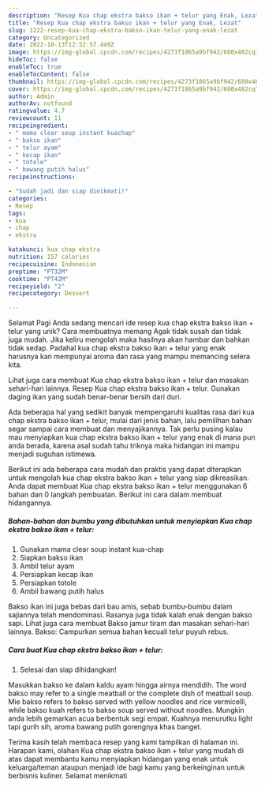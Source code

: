 ```yaml
---
description: "Resep Kua chap ekstra bakso ikan + telur yang Enak, Lezat"
title: "Resep Kua chap ekstra bakso ikan + telur yang Enak, Lezat"
slug: 1222-resep-kua-chap-ekstra-bakso-ikan-telur-yang-enak-lezat
category: Uncategorized
date: 2022-10-13T12:52:57.449Z
image: https://img-global.cpcdn.com/recipes/4273f1865a9bf942/680x482cq70/kua-chap-ekstra-bakso-ikan-telur-foto-resep-utama.jpg
hideToc: false
enableToc: true
enableTocContent: false
thumbnail: https://img-global.cpcdn.com/recipes/4273f1865a9bf942/680x482cq70/kua-chap-ekstra-bakso-ikan-telur-foto-resep-utama.jpg
cover: https://img-global.cpcdn.com/recipes/4273f1865a9bf942/680x482cq70/kua-chap-ekstra-bakso-ikan-telur-foto-resep-utama.jpg
author: Admin
authorAv: notfound
ratingvalue: 4.7
reviewcount: 11
recipeingredient:
- " mama clear soup instant kuachap"
- " bakso ikan"
- " telur ayam"
- " kecap ikan"
- " totole"
- " bawang putih halus"
recipeinstructions:

- "Sudah jadi dan siap dinikmati!"
categories:
- Resep
tags:
- kua
- chap
- ekstra

katakunci: kua chap ekstra 
nutrition: 157 calories
recipecuisine: Indonesian
preptime: "PT32M"
cooktime: "PT42M"
recipeyield: "2"
recipecategory: Dessert

---
```



Selamat Pagi Anda sedang mencari ide resep kua chap ekstra bakso ikan + telur yang unik? Cara membuatnya memang Agak tidak susah dan tidak juga mudah. Jika keliru mengolah maka hasilnya akan hambar dan bahkan tidak sedap. Padahal kua chap ekstra bakso ikan + telur yang enak harusnya kan mempunyai aroma dan rasa yang mampu memancing selera kita.


Lihat juga cara membuat Kua chap ekstra bakso ikan + telur dan masakan sehari-hari lainnya. Resep Kua chap ekstra bakso ikan + telur. Gunakan daging ikan yang sudah benar-benar bersih dari duri.

Ada beberapa hal yang sedikit banyak mempengaruhi kualitas rasa dari kua chap ekstra bakso ikan + telur, mulai dari jenis bahan, lalu pemilihan bahan segar sampai cara membuat dan menyajikannya. Tak perlu pusing kalau mau menyiapkan kua chap ekstra bakso ikan + telur yang enak di mana pun anda berada, karena asal sudah tahu triknya maka hidangan ini mampu menjadi suguhan istimewa.


Berikut ini ada beberapa cara mudah dan praktis yang dapat diterapkan untuk mengolah kua chap ekstra bakso ikan + telur yang siap dikreasikan. Anda dapat membuat Kua chap ekstra bakso ikan + telur menggunakan 6 bahan dan 0 langkah pembuatan. Berikut ini cara dalam membuat hidangannya.

<!--inarticleads1-->

##### Bahan-bahan dan bumbu yang dibutuhkan untuk menyiapkan Kua chap ekstra bakso ikan + telur:

1. Gunakan  mama clear soup instant kua-chap
1. Siapkan  bakso ikan
1. Ambil  telur ayam
1. Persiapkan  kecap ikan
1. Persiapkan  totole
1. Ambil  bawang putih halus


Bakso ikan ini juga bebas dari bau amis, sebab bumbu-bumbu dalam sajiannya telah mendominasi. Rasanya juga tidak kalah enak dengan bakso sapi. Lihat juga cara membuat Bakso jamur tiram dan masakan sehari-hari lainnya. Bakso: Campurkan semua bahan kecuali telur puyuh rebus. 

<!--inarticleads2-->

##### Cara buat Kua chap ekstra bakso ikan + telur:


1. Selesai dan siap dihidangkan!

Masukkan bakso ke dalam kaldu ayam hingga airnya mendidih. The word bakso may refer to a single meatball or the complete dish of meatball soup. Mie bakso refers to bakso served with yellow noodles and rice vermicelli, while bakso kuah refers to bakso soup served without noodles. Mungkin anda lebih gemarkan acua berbentuk segi empat. Kuahnya menurutku light tapi gurih sih, aroma bawang putih gorengnya khas banget. 

Terima kasih telah membaca resep yang kami tampilkan di halaman ini. Harapan kami, olahan Kua chap ekstra bakso ikan + telur yang mudah di atas dapat membantu kamu menyiapkan hidangan yang enak untuk keluarga/teman ataupun menjadi ide bagi kamu yang berkeinginan untuk berbisnis kuliner. Selamat menikmati
